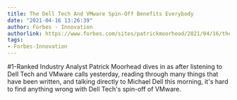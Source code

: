 ```yaml
---
title: The Dell Tech And VMware Spin-Off Benefits Everybody
date: "2021-04-16 13:26:39"
author: Forbes - Innovation
authorlink: https://www.forbes.com/sites/patrickmoorhead/2021/04/16/the-dell-tech-and-vmware-spin-off-benefits-everybody/
tags:
- Forbes-Innovation
---
```

#1-Ranked Industry Analyst Patrick Moorhead dives in as after listening to Dell Tech and VMware calls yesterday, reading through many things that have been written, and talking directly to Michael Dell this morning, it's hard to find anything wrong with Dell Tech's spin-off of VMware.